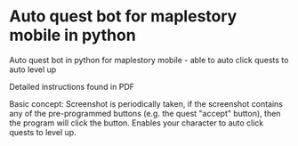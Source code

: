 # Auto quest bot for maplestory mobile in python
Auto quest bot in python for maplestory mobile - able to auto click quests to auto level up

Detailed instructions found in PDF

Basic concept: Screenshot is periodically taken, if the screenshot contains any of the pre-programmed buttons (e.g. the quest "accept" button), then the program will click the button. Enables your character to auto click quests to level up.  


